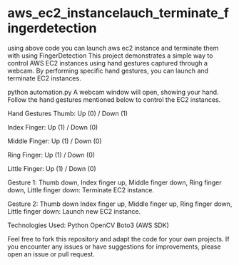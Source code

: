 # aws_ec2_instancelauch_terminate_fingerdetection
using above code you can launch aws ec2 instance and terminate them with using FingerDetection 
This project demonstrates a simple way to control AWS EC2 instances using hand gestures captured through a webcam. By performing specific hand gestures, you can launch and terminate EC2 instances.

python automation.py
A webcam window will open, showing your hand. Follow the hand gestures mentioned below to control the EC2 instances.

Hand Gestures
Thumb: Up (0) / Down (1)

Index Finger: Up (1) / Down (0)

Middle Finger: Up (1) / Down (0)

Ring Finger: Up (1) / Down (0)

Little Finger: Up (1) / Down (0)

Gesture 1: Thumb down, Index finger up, Middle finger down, Ring finger down, Little finger down: Terminate EC2 instance.

Gesture 2: Thumb down Index finger up, Middle finger up, Ring finger down, Little finger down: Launch new EC2 instance.

Technologies Used:
Python
OpenCV
Boto3 (AWS SDK)


Feel free to fork this repository and adapt the code for your own projects. If you encounter any issues or have suggestions for improvements, please open an issue or pull request.




